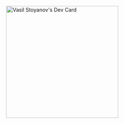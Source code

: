 <a href="https://app.daily.dev/layscho"><img src="https://api.daily.dev/devcards/3d24f2f2d4834cd2b070814a1fad697c.png?r=9al" width="305" alt="Vasil Stoyanov's Dev Card"/></a>

<!--
**VasilStoianov/VasilStoianov** is a ✨ _special_ ✨ repository because its `README.md` (this file) appears on your GitHub profile.

Here are some ideas to get you started:

- 🔭 I’m currently working on ...
- 🌱 I’m currently learning ...
- 👯 I’m looking to collaborate on ...
- 🤔 I’m looking for help with ...
- 💬 Ask me about ...
- 📫 How to reach me: ...
- 😄 Pronouns: ...
- ⚡ Fun fact: ...
-->
